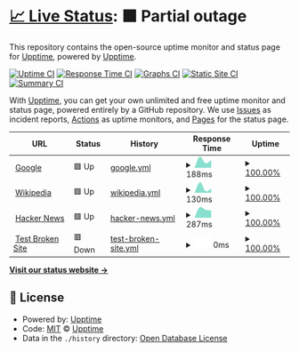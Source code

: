 # [📈 Live Status](https://demo.upptime.js.org): <!--live status--> **🟧 Partial outage**

This repository contains the open-source uptime monitor and status page for [Upptime](https://upptime.js.org), powered by [Upptime](https://github.com/upptime/upptime).

[![Uptime CI](https://github.com/dynamobob/monitor3/workflows/Uptime%20CI/badge.svg)](https://github.com/dynamobob/monitor3/actions?query=workflow%3A%22Uptime+CI%22)
[![Response Time CI](https://github.com/dynamobob/monitor3/workflows/Response%20Time%20CI/badge.svg)](https://github.com/dynamobob/monitor3/actions?query=workflow%3A%22Response+Time+CI%22)
[![Graphs CI](https://github.com/dynamobob/monitor3/workflows/Graphs%20CI/badge.svg)](https://github.com/dynamobob/monitor3/actions?query=workflow%3A%22Graphs+CI%22)
[![Static Site CI](https://github.com/dynamobob/monitor3/workflows/Static%20Site%20CI/badge.svg)](https://github.com/dynamobob/monitor3/actions?query=workflow%3A%22Static+Site+CI%22)
[![Summary CI](https://github.com/dynamobob/monitor3/workflows/Summary%20CI/badge.svg)](https://github.com/dynamobob/monitor3/actions?query=workflow%3A%22Summary+CI%22)

With [Upptime](https://upptime.js.org), you can get your own unlimited and free uptime monitor and status page, powered entirely by a GitHub repository. We use [Issues](https://github.com/upptime/upptime/issues) as incident reports, [Actions](https://github.com/dynamobob/monitor3/actions) as uptime monitors, and [Pages](https://demo.upptime.js.org) for the status page.

<!--start: status pages-->
<!-- This summary is generated by Upptime (https://github.com/upptime/upptime) -->
<!-- Do not edit this manually, your changes will be overwritten -->
<!-- prettier-ignore -->
| URL | Status | History | Response Time | Uptime |
| --- | ------ | ------- | ------------- | ------ |
| <img alt="" src="https://favicons.githubusercontent.com/www.smh.com.au" height="13"> [Google](https://www.smh.com.au) | 🟩 Up | [google.yml](https://github.com/dynamobob/monitor3/commits/HEAD/history/google.yml) | <details><summary><img alt="Response time graph" src="./graphs/google/response-time-week.png" height="20"> 188ms</summary><br><a href="https://dynamobob.github.io/monitor3/history/google"><img alt="Response time 188" src="https://img.shields.io/endpoint?url=https%3A%2F%2Fraw.githubusercontent.com%2Fdynamobob%2Fmonitor3%2FHEAD%2Fapi%2Fgoogle%2Fresponse-time.json"></a><br><a href="https://dynamobob.github.io/monitor3/history/google"><img alt="24-hour response time 188" src="https://img.shields.io/endpoint?url=https%3A%2F%2Fraw.githubusercontent.com%2Fdynamobob%2Fmonitor3%2FHEAD%2Fapi%2Fgoogle%2Fresponse-time-day.json"></a><br><a href="https://dynamobob.github.io/monitor3/history/google"><img alt="7-day response time 188" src="https://img.shields.io/endpoint?url=https%3A%2F%2Fraw.githubusercontent.com%2Fdynamobob%2Fmonitor3%2FHEAD%2Fapi%2Fgoogle%2Fresponse-time-week.json"></a><br><a href="https://dynamobob.github.io/monitor3/history/google"><img alt="30-day response time 188" src="https://img.shields.io/endpoint?url=https%3A%2F%2Fraw.githubusercontent.com%2Fdynamobob%2Fmonitor3%2FHEAD%2Fapi%2Fgoogle%2Fresponse-time-month.json"></a><br><a href="https://dynamobob.github.io/monitor3/history/google"><img alt="1-year response time 188" src="https://img.shields.io/endpoint?url=https%3A%2F%2Fraw.githubusercontent.com%2Fdynamobob%2Fmonitor3%2FHEAD%2Fapi%2Fgoogle%2Fresponse-time-year.json"></a></details> | <details><summary><a href="https://dynamobob.github.io/monitor3/history/google">100.00%</a></summary><a href="https://dynamobob.github.io/monitor3/history/google"><img alt="All-time uptime 100.00%" src="https://img.shields.io/endpoint?url=https%3A%2F%2Fraw.githubusercontent.com%2Fdynamobob%2Fmonitor3%2FHEAD%2Fapi%2Fgoogle%2Fuptime.json"></a><br><a href="https://dynamobob.github.io/monitor3/history/google"><img alt="24-hour uptime 100.00%" src="https://img.shields.io/endpoint?url=https%3A%2F%2Fraw.githubusercontent.com%2Fdynamobob%2Fmonitor3%2FHEAD%2Fapi%2Fgoogle%2Fuptime-day.json"></a><br><a href="https://dynamobob.github.io/monitor3/history/google"><img alt="7-day uptime 100.00%" src="https://img.shields.io/endpoint?url=https%3A%2F%2Fraw.githubusercontent.com%2Fdynamobob%2Fmonitor3%2FHEAD%2Fapi%2Fgoogle%2Fuptime-week.json"></a><br><a href="https://dynamobob.github.io/monitor3/history/google"><img alt="30-day uptime 100.00%" src="https://img.shields.io/endpoint?url=https%3A%2F%2Fraw.githubusercontent.com%2Fdynamobob%2Fmonitor3%2FHEAD%2Fapi%2Fgoogle%2Fuptime-month.json"></a><br><a href="https://dynamobob.github.io/monitor3/history/google"><img alt="1-year uptime 100.00%" src="https://img.shields.io/endpoint?url=https%3A%2F%2Fraw.githubusercontent.com%2Fdynamobob%2Fmonitor3%2FHEAD%2Fapi%2Fgoogle%2Fuptime-year.json"></a></details>
| <img alt="" src="https://favicons.githubusercontent.com/en.wikipedia.org" height="13"> [Wikipedia](https://en.wikipedia.org) | 🟩 Up | [wikipedia.yml](https://github.com/dynamobob/monitor3/commits/HEAD/history/wikipedia.yml) | <details><summary><img alt="Response time graph" src="./graphs/wikipedia/response-time-week.png" height="20"> 130ms</summary><br><a href="https://dynamobob.github.io/monitor3/history/wikipedia"><img alt="Response time 130" src="https://img.shields.io/endpoint?url=https%3A%2F%2Fraw.githubusercontent.com%2Fdynamobob%2Fmonitor3%2FHEAD%2Fapi%2Fwikipedia%2Fresponse-time.json"></a><br><a href="https://dynamobob.github.io/monitor3/history/wikipedia"><img alt="24-hour response time 130" src="https://img.shields.io/endpoint?url=https%3A%2F%2Fraw.githubusercontent.com%2Fdynamobob%2Fmonitor3%2FHEAD%2Fapi%2Fwikipedia%2Fresponse-time-day.json"></a><br><a href="https://dynamobob.github.io/monitor3/history/wikipedia"><img alt="7-day response time 130" src="https://img.shields.io/endpoint?url=https%3A%2F%2Fraw.githubusercontent.com%2Fdynamobob%2Fmonitor3%2FHEAD%2Fapi%2Fwikipedia%2Fresponse-time-week.json"></a><br><a href="https://dynamobob.github.io/monitor3/history/wikipedia"><img alt="30-day response time 130" src="https://img.shields.io/endpoint?url=https%3A%2F%2Fraw.githubusercontent.com%2Fdynamobob%2Fmonitor3%2FHEAD%2Fapi%2Fwikipedia%2Fresponse-time-month.json"></a><br><a href="https://dynamobob.github.io/monitor3/history/wikipedia"><img alt="1-year response time 130" src="https://img.shields.io/endpoint?url=https%3A%2F%2Fraw.githubusercontent.com%2Fdynamobob%2Fmonitor3%2FHEAD%2Fapi%2Fwikipedia%2Fresponse-time-year.json"></a></details> | <details><summary><a href="https://dynamobob.github.io/monitor3/history/wikipedia">100.00%</a></summary><a href="https://dynamobob.github.io/monitor3/history/wikipedia"><img alt="All-time uptime 100.00%" src="https://img.shields.io/endpoint?url=https%3A%2F%2Fraw.githubusercontent.com%2Fdynamobob%2Fmonitor3%2FHEAD%2Fapi%2Fwikipedia%2Fuptime.json"></a><br><a href="https://dynamobob.github.io/monitor3/history/wikipedia"><img alt="24-hour uptime 100.00%" src="https://img.shields.io/endpoint?url=https%3A%2F%2Fraw.githubusercontent.com%2Fdynamobob%2Fmonitor3%2FHEAD%2Fapi%2Fwikipedia%2Fuptime-day.json"></a><br><a href="https://dynamobob.github.io/monitor3/history/wikipedia"><img alt="7-day uptime 100.00%" src="https://img.shields.io/endpoint?url=https%3A%2F%2Fraw.githubusercontent.com%2Fdynamobob%2Fmonitor3%2FHEAD%2Fapi%2Fwikipedia%2Fuptime-week.json"></a><br><a href="https://dynamobob.github.io/monitor3/history/wikipedia"><img alt="30-day uptime 100.00%" src="https://img.shields.io/endpoint?url=https%3A%2F%2Fraw.githubusercontent.com%2Fdynamobob%2Fmonitor3%2FHEAD%2Fapi%2Fwikipedia%2Fuptime-month.json"></a><br><a href="https://dynamobob.github.io/monitor3/history/wikipedia"><img alt="1-year uptime 100.00%" src="https://img.shields.io/endpoint?url=https%3A%2F%2Fraw.githubusercontent.com%2Fdynamobob%2Fmonitor3%2FHEAD%2Fapi%2Fwikipedia%2Fuptime-year.json"></a></details>
| <img alt="" src="https://favicons.githubusercontent.com/news.ycombinator.com" height="13"> [Hacker News](https://news.ycombinator.com) | 🟩 Up | [hacker-news.yml](https://github.com/dynamobob/monitor3/commits/HEAD/history/hacker-news.yml) | <details><summary><img alt="Response time graph" src="./graphs/hacker-news/response-time-week.png" height="20"> 287ms</summary><br><a href="https://dynamobob.github.io/monitor3/history/hacker-news"><img alt="Response time 287" src="https://img.shields.io/endpoint?url=https%3A%2F%2Fraw.githubusercontent.com%2Fdynamobob%2Fmonitor3%2FHEAD%2Fapi%2Fhacker-news%2Fresponse-time.json"></a><br><a href="https://dynamobob.github.io/monitor3/history/hacker-news"><img alt="24-hour response time 287" src="https://img.shields.io/endpoint?url=https%3A%2F%2Fraw.githubusercontent.com%2Fdynamobob%2Fmonitor3%2FHEAD%2Fapi%2Fhacker-news%2Fresponse-time-day.json"></a><br><a href="https://dynamobob.github.io/monitor3/history/hacker-news"><img alt="7-day response time 287" src="https://img.shields.io/endpoint?url=https%3A%2F%2Fraw.githubusercontent.com%2Fdynamobob%2Fmonitor3%2FHEAD%2Fapi%2Fhacker-news%2Fresponse-time-week.json"></a><br><a href="https://dynamobob.github.io/monitor3/history/hacker-news"><img alt="30-day response time 287" src="https://img.shields.io/endpoint?url=https%3A%2F%2Fraw.githubusercontent.com%2Fdynamobob%2Fmonitor3%2FHEAD%2Fapi%2Fhacker-news%2Fresponse-time-month.json"></a><br><a href="https://dynamobob.github.io/monitor3/history/hacker-news"><img alt="1-year response time 287" src="https://img.shields.io/endpoint?url=https%3A%2F%2Fraw.githubusercontent.com%2Fdynamobob%2Fmonitor3%2FHEAD%2Fapi%2Fhacker-news%2Fresponse-time-year.json"></a></details> | <details><summary><a href="https://dynamobob.github.io/monitor3/history/hacker-news">100.00%</a></summary><a href="https://dynamobob.github.io/monitor3/history/hacker-news"><img alt="All-time uptime 100.00%" src="https://img.shields.io/endpoint?url=https%3A%2F%2Fraw.githubusercontent.com%2Fdynamobob%2Fmonitor3%2FHEAD%2Fapi%2Fhacker-news%2Fuptime.json"></a><br><a href="https://dynamobob.github.io/monitor3/history/hacker-news"><img alt="24-hour uptime 100.00%" src="https://img.shields.io/endpoint?url=https%3A%2F%2Fraw.githubusercontent.com%2Fdynamobob%2Fmonitor3%2FHEAD%2Fapi%2Fhacker-news%2Fuptime-day.json"></a><br><a href="https://dynamobob.github.io/monitor3/history/hacker-news"><img alt="7-day uptime 100.00%" src="https://img.shields.io/endpoint?url=https%3A%2F%2Fraw.githubusercontent.com%2Fdynamobob%2Fmonitor3%2FHEAD%2Fapi%2Fhacker-news%2Fuptime-week.json"></a><br><a href="https://dynamobob.github.io/monitor3/history/hacker-news"><img alt="30-day uptime 100.00%" src="https://img.shields.io/endpoint?url=https%3A%2F%2Fraw.githubusercontent.com%2Fdynamobob%2Fmonitor3%2FHEAD%2Fapi%2Fhacker-news%2Fuptime-month.json"></a><br><a href="https://dynamobob.github.io/monitor3/history/hacker-news"><img alt="1-year uptime 100.00%" src="https://img.shields.io/endpoint?url=https%3A%2F%2Fraw.githubusercontent.com%2Fdynamobob%2Fmonitor3%2FHEAD%2Fapi%2Fhacker-news%2Fuptime-year.json"></a></details>
| <img alt="" src="https://favicons.githubusercontent.com/thissitedoesnotexist.koj.co" height="13"> [Test Broken Site](https://thissitedoesnotexist.koj.co) | 🟥 Down | [test-broken-site.yml](https://github.com/dynamobob/monitor3/commits/HEAD/history/test-broken-site.yml) | <details><summary><img alt="Response time graph" src="./graphs/test-broken-site/response-time-week.png" height="20"> 0ms</summary><br><a href="https://dynamobob.github.io/monitor3/history/test-broken-site"><img alt="Response time 0" src="https://img.shields.io/endpoint?url=https%3A%2F%2Fraw.githubusercontent.com%2Fdynamobob%2Fmonitor3%2FHEAD%2Fapi%2Ftest-broken-site%2Fresponse-time.json"></a><br><a href="https://dynamobob.github.io/monitor3/history/test-broken-site"><img alt="24-hour response time 0" src="https://img.shields.io/endpoint?url=https%3A%2F%2Fraw.githubusercontent.com%2Fdynamobob%2Fmonitor3%2FHEAD%2Fapi%2Ftest-broken-site%2Fresponse-time-day.json"></a><br><a href="https://dynamobob.github.io/monitor3/history/test-broken-site"><img alt="7-day response time 0" src="https://img.shields.io/endpoint?url=https%3A%2F%2Fraw.githubusercontent.com%2Fdynamobob%2Fmonitor3%2FHEAD%2Fapi%2Ftest-broken-site%2Fresponse-time-week.json"></a><br><a href="https://dynamobob.github.io/monitor3/history/test-broken-site"><img alt="30-day response time 0" src="https://img.shields.io/endpoint?url=https%3A%2F%2Fraw.githubusercontent.com%2Fdynamobob%2Fmonitor3%2FHEAD%2Fapi%2Ftest-broken-site%2Fresponse-time-month.json"></a><br><a href="https://dynamobob.github.io/monitor3/history/test-broken-site"><img alt="1-year response time 0" src="https://img.shields.io/endpoint?url=https%3A%2F%2Fraw.githubusercontent.com%2Fdynamobob%2Fmonitor3%2FHEAD%2Fapi%2Ftest-broken-site%2Fresponse-time-year.json"></a></details> | <details><summary><a href="https://dynamobob.github.io/monitor3/history/test-broken-site">100.00%</a></summary><a href="https://dynamobob.github.io/monitor3/history/test-broken-site"><img alt="All-time uptime 100.00%" src="https://img.shields.io/endpoint?url=https%3A%2F%2Fraw.githubusercontent.com%2Fdynamobob%2Fmonitor3%2FHEAD%2Fapi%2Ftest-broken-site%2Fuptime.json"></a><br><a href="https://dynamobob.github.io/monitor3/history/test-broken-site"><img alt="24-hour uptime 100.00%" src="https://img.shields.io/endpoint?url=https%3A%2F%2Fraw.githubusercontent.com%2Fdynamobob%2Fmonitor3%2FHEAD%2Fapi%2Ftest-broken-site%2Fuptime-day.json"></a><br><a href="https://dynamobob.github.io/monitor3/history/test-broken-site"><img alt="7-day uptime 100.00%" src="https://img.shields.io/endpoint?url=https%3A%2F%2Fraw.githubusercontent.com%2Fdynamobob%2Fmonitor3%2FHEAD%2Fapi%2Ftest-broken-site%2Fuptime-week.json"></a><br><a href="https://dynamobob.github.io/monitor3/history/test-broken-site"><img alt="30-day uptime 100.00%" src="https://img.shields.io/endpoint?url=https%3A%2F%2Fraw.githubusercontent.com%2Fdynamobob%2Fmonitor3%2FHEAD%2Fapi%2Ftest-broken-site%2Fuptime-month.json"></a><br><a href="https://dynamobob.github.io/monitor3/history/test-broken-site"><img alt="1-year uptime 100.00%" src="https://img.shields.io/endpoint?url=https%3A%2F%2Fraw.githubusercontent.com%2Fdynamobob%2Fmonitor3%2FHEAD%2Fapi%2Ftest-broken-site%2Fuptime-year.json"></a></details>

<!--end: status pages-->

[**Visit our status website →**](https://demo.upptime.js.org)

## 📄 License

- Powered by: [Upptime](https://github.com/upptime/upptime)
- Code: [MIT](./LICENSE) © [Upptime](https://upptime.js.org)
- Data in the `./history` directory: [Open Database License](https://opendatacommons.org/licenses/odbl/1-0/)
